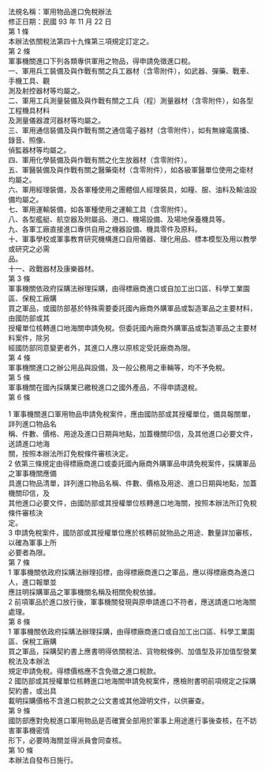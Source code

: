 法規名稱：軍用物品進口免稅辦法  
修正日期：民國 93 年 11 月 22 日  
第 1 條  
本辦法依關稅法第四十九條第三項規定訂定之。  
第 2 條  
軍事機關進口下列各類專供軍用之物品，得申請免徵進口稅。  
一、軍用兵工裝備及與作戰有關之兵工器材（含零附件），如武器、彈藥、戰車、手機工具、觀  
測及射控器材等均屬之。  
二、軍用工兵測量裝備及與作戰有關之工兵（程）測量器材（含零附件），如各型工程機具材料  
及測量儀器渡河器材等均屬之。  
三、軍用通信裝備及與作戰有關之通信電子器材（含零附件），如有無線電廣播、錄音、照像、  
偵監器材等均屬之。  
四、軍用化學裝備及與作戰有關之化生放器材（含零附件）。  
五、軍醫裝備及與作戰有關之醫藥衛材（含零附件），如各級軍醫單位使用之衛材均屬之。  
六、軍用經理裝備，及各軍種使用之團體個人經理裝具，如糧、服、油料及輸油設備均屬之。  
七、軍用運輸裝備，如各軍種使用之運輸工具（含零附件）。  
八、各型艦艇、航空器及附屬品、港口、機場設備、及場地保養機具等。  
九、各軍工廠直接進口專供自用之機器設備、機具零件及原料。  
十、軍事學校或軍事教育研究機構進口自用儀器、理化用品、標本模型及用以教學或研究之必需  
品。  
十一、政戰器材及康樂器材。  
第 3 條  
軍事機關依政府採購法辦理採購，由得標廠商進口或自加工出口區、科學工業園區、保稅工廠購  
買之軍品，或國防部基於特殊需要委託國內廠商外購軍品或製造軍品之主要材料，由國防部或其  
授權單位核轉進口地海關申請免稅。但委託國內廠商外購軍品或製造軍品之主要材料案件，除另  
經國防部同意變更者外，其進口人應以原核定受託廠商為限。  
第 4 條  
軍事機關進口之辦公用品與設備，及一般公務用之車輛等，均不予免稅。  
第 5 條  
軍事機關在國內採購業已繳稅進口之國外產品，不得申請退稅。  
第 6 條  


1 軍事機關進口軍用物品申請免稅案件，應由國防部或其授權單位，備具報關單，詳列進口物品名  
稱、件數、價格、用途及進口日期與地點，加蓋機關印信，及其他進口必要文件，送請進口地海  
關，按照本辦法所訂免稅條件審核決定。  
2 依第三條規定由得標廠商進口或委託國內廠商外購軍品申請免稅案件，採購軍品之軍事機關應備  
具進口物品清單，詳列進口物品名稱、件數、價格及用途、進口日期與地點，加蓋機關印信，及  
其他進口必要文件，由國防部或其授權單位核轉進口地海關，按照本辦法所訂免稅條件審核決  
定。  
3 申請免稅案件，國防部或其授權單位應於核轉前就物品之用途、數量詳加審核，以確為軍事上所  
必要者為限。  
第 7 條  
1 軍事機關依政府採購法辦理招標，由得標廠商進口之軍品，應以得標廠商為進口人，進口報單並  
應註明採購軍品之軍事機關名稱及相關免稅依據。  
2 前項軍品於進口放行後，軍事機關發現與原申請進口不符者，應送請進口地海關處理。  
第 8 條  
1 軍事機關依政府採購法辦理採購，由得標廠商進口或自加工出口區、科學工業園區、保稅工廠購  
買之軍品，採購契約書上應書明得依關稅法、貨物稅條例、加值型及非加值型營業稅法及本辦法  
規定申請免稅。得標價格應不含免徵之進口稅款。  
2 國防部或其授權單位核轉進口地海關申請免稅案件，應檢附書明前項規定之採購契約書，或出具  
載明採購價格不含進口稅款之公文書或其他證明文件，以供審查。  
第 9 條  
國防部應對免稅進口軍用物品是否確實全部用於軍事上用途進行事後查核，在不妨害軍事機密情  
形下，必要時海關並得派員會同查核。  
第 10 條  
本辦法自發布日施行。  


